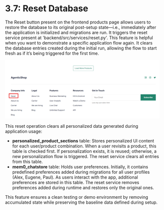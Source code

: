 # 3.7: Reset Database

The Reset button present on the frontend products page allows users to restore the database to its original post-setup state—i.e., immediately after the application is initialized and migrations are run.
It triggers the reset service present at 'backend/src/services/reset.py'. This feature is helpful when you want to demonstrate a specific application flow again. It clears the database entries created during the initial run, allowing the flow to start fresh as if it’s being triggered for the first time.

![create-fork](../img/reset.png)

This reset operation clears all personalized data generated during application usage:

- **personalized_product_sections** table: Stores personalized UI content for each user/product combination. When a user revisits a product, this table is checked first. If personalization exists, it is reused; otherwise, a new personalization flow is triggered. The reset service clears all entries from this table.
- **mem0_chatstore** table: Holds user preferences. Initially, it contains predefined preferences added during migrations for all user profiles (Alex, Eugene, Paul). As users interact with the app, additional preferences are stored in this table. The reset service removes preferences added during runtime and restores only the original ones.

This feature ensures a clean testing or demo environment by removing accumulated state while preserving the baseline data defined during setup.

